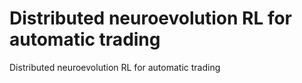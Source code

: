 # Distributed neuroevolution RL for automatic trading 
Distributed neuroevolution RL for automatic trading 

